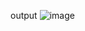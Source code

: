 output
![image](https://github.com/adrestrada/Test/assets/77128312/fc483f6a-2e97-4def-b53e-270a6b2818c7)
